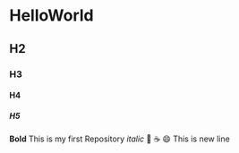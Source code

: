 # HelloWorld
## H2
### H3
#### H4
##### H5
**Bold**
This is my first Repository
*italic*
:pizza:
:coffee:
:smile:
This is new line
